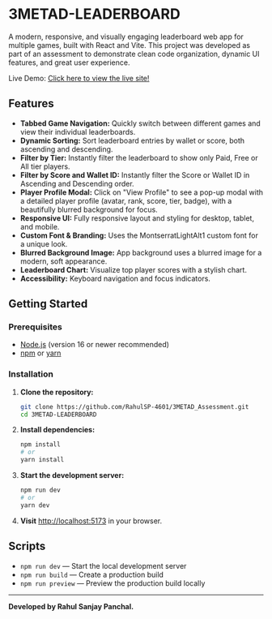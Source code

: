 # 3METAD-LEADERBOARD

A modern, responsive, and visually engaging leaderboard web app for multiple games, built with React and Vite. This project was developed as part of an assessment to demonstrate clean code organization, dynamic UI features, and great user experience.

Live Demo: [Click here to view the live site!](https://3-metad-assessment.vercel.app)

## Features

- **Tabbed Game Navigation:** Quickly switch between different games and view their individual leaderboards.
- **Dynamic Sorting:** Sort leaderboard entries by wallet or score, both ascending and descending.
- **Filter by Tier:** Instantly filter the leaderboard to show only Paid, Free or All tier players.
- **Filter by Score and Wallet ID:** Instantly filter the Score or Wallet ID in Ascending and Descending order.
- **Player Profile Modal:** Click on "View Profile" to see a pop-up modal with a detailed player profile (avatar, rank, score, tier, badge), with a beautifully blurred background for focus.
- **Responsive UI:** Fully responsive layout and styling for desktop, tablet, and mobile.
- **Custom Font & Branding:** Uses the MontserratLightAlt1 custom font for a unique look.
- **Blurred Background Image:** App background uses a blurred image for a modern, soft appearance.
- **Leaderboard Chart:** Visualize top player scores with a stylish chart.
- **Accessibility:** Keyboard navigation and focus indicators.

## Getting Started

### Prerequisites

- [Node.js](https://nodejs.org/) (version 16 or newer recommended)
- [npm](https://www.npmjs.com/) or [yarn](https://yarnpkg.com/)

### Installation

1. **Clone the repository:**

   ```bash
   git clone https://github.com/RahulSP-4601/3METAD_Assessment.git
   cd 3METAD-LEADERBOARD
   ```

2. **Install dependencies:**

   ```bash
   npm install
   # or
   yarn install
   ```

3. **Start the development server:**

   ```bash
   npm run dev
   # or
   yarn dev
   ```

4. **Visit** [http://localhost:5173](http://localhost:5173) in your browser.

## Scripts

- `npm run dev` — Start the local development server
- `npm run build` — Create a production build
- `npm run preview` — Preview the production build locally

---

**Developed by Rahul Sanjay Panchal.**
